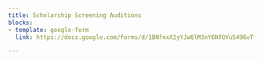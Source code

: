 ```yaml
---
title: Scholarship Screening Auditions
blocks:
- template: google-form
  link: https://docs.google.com/forms/d/1BNfnxX2yYJwQlM3nY6NfOYuS496vTf7rIR1iUxJq5XY/closedform?hl=en_US#gid=0

---
```

